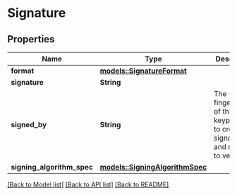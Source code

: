 # Signature

## Properties

Name | Type | Description | Notes
------------ | ------------- | ------------- | -------------
**format** | [**models::SignatureFormat**](SignatureFormat.md) |  | 
**signature** | **String** |  | 
**signed_by** | **String** | The fingerprint/id of the keypair used to create this signature and needed to verify. | 
**signing_algorithm_spec** | [**models::SigningAlgorithmSpec**](SigningAlgorithmSpec.md) |  | 

[[Back to Model list]](../README.md#documentation-for-models) [[Back to API list]](../README.md#documentation-for-api-endpoints) [[Back to README]](../README.md)


